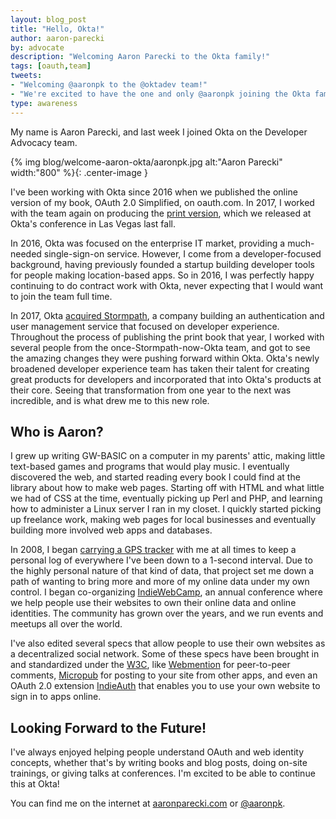 ```yaml
---
layout: blog_post
title: "Hello, Okta!"
author: aaron-parecki
by: advocate
description: "Welcoming Aaron Parecki to the Okta family!"
tags: [oauth,team]
tweets:
- "Welcoming @aaronpk to the @oktadev team!"
- "We're excited to have the one and only @aaronpk joining the Okta family! #cooldude"
type: awareness
---
```


My name is Aaron Parecki, and last week I joined Okta on the Developer Advocacy team.

{% img blog/welcome-aaron-okta/aaronpk.jpg alt:"Aaron Parecki" width:"800" %}{: .center-image }

I've been working with Okta since 2016 when we published the online version of my book, OAuth 2.0 Simplified, on oauth.com. In 2017, I worked with the team again on producing the [print version](https://oauth2simplified.com/), which we released at Okta's conference in Las Vegas last fall.

In 2016, Okta was focused on the enterprise IT market, providing a much-needed single-sign-on service. However, I come from a developer-focused background, having previously founded a startup building developer tools for people making location-based apps. So in 2016, I was perfectly happy continuing to do contract work with Okta, never expecting that I would want to join the team full time.

In 2017, Okta [acquired Stormpath](https://stormpath.com/blog/stormpaths-new-path), a company building an authentication and user management service that focused on developer experience. Throughout the process of publishing the print book that year, I worked with several people from the once-Stormpath-now-Okta team, and got to see the amazing changes they were pushing forward within Okta. Okta's newly broadened developer experience team has taken their talent for creating great products for developers and incorporated that into Okta's products at their core. Seeing that transformation from one year to the next was incredible, and is what drew me to this new role.

## Who is Aaron?

I grew up writing GW-BASIC on a computer in my parents' attic, making little text-based games and programs that would play music. I eventually discovered the web, and started reading every book I could find at the library about how to make web pages. Starting off with HTML and what little we had of CSS at the time, eventually picking up Perl and PHP, and learning how to administer a Linux server I ran in my closet. I quickly started picking up freelance work, making web pages for local businesses and eventually building more involved web apps and databases.

In 2008, I began [carrying a GPS tracker](https://aaronparecki.com/gps/) with me at all times to keep a personal log of everywhere I've been down to a 1-second interval. Due to the highly personal nature of that kind of data, that project set me down a path of wanting to bring more and more of my online data under my own control. I began co-organizing [IndieWebCamp](https://indieweb.org), an annual conference where we help people use their websites to own their online data and online identities. The community has grown over the years, and we run events and meetups all over the world.

I've also edited several specs that allow people to use their own websites as a decentralized social network. Some of these specs have been brought in and standardized under the [W3C](https://www.w3.org), like [Webmention](https://www.w3.org/TR/webmention/) for peer-to-peer comments, [Micropub](https://www.w3.org/TR/micropub/) for posting to your site from other apps, and even an OAuth 2.0 extension [IndieAuth](https://www.w3.org/TR/indieauth/) that enables you to use your own website to sign in to apps online.

## Looking Forward to the Future!

I've always enjoyed helping people understand OAuth and web identity concepts, whether that's by writing books and blog posts, doing on-site trainings, or giving talks at conferences. I'm excited to be able to continue this at Okta!

You can find me on the internet at [aaronparecki.com](https://aaronparecki.com) or [@aaronpk](https://twitter.com/aaronpk).

